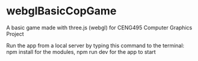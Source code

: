 # webglBasicCopGame
A basic game made with three.js (webgl) for CENG495 Computer Graphics Project

Run the app from a local server by typing this command to the terminal: npm install for the modules, npm run dev for the app to start
